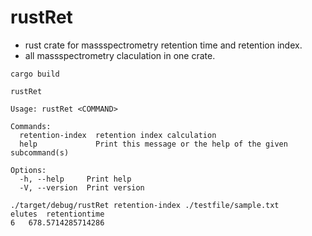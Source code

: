 # rustRet

- rust crate for massspectrometry retention time and retention index.
- all massspectrometry claculation in one crate.

```
cargo build
```

```
rustRet

Usage: rustRet <COMMAND>

Commands:
  retention-index  retention index calculation
  help             Print this message or the help of the given subcommand(s)

Options:
  -h, --help     Print help
  -V, --version  Print version
```
```
./target/debug/rustRet retention-index ./testfile/sample.txt
elutes	retentiontime
6	678.5714285714286
```
